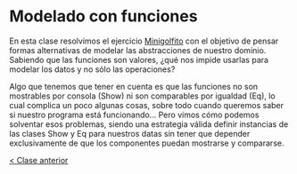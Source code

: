 # Modelado con funciones

En esta clase resolvimos el ejercicio [Minigolfito](https://github.com/pdep-mit/ejemplos-de-clase-haskell/tree/master/clase5) con el objetivo de pensar formas alternativas de modelar las abstracciones de nuestro dominio. Sabiendo que las funciones son valores, ¿qué nos impide usarlas para modelar los datos y no sólo las operaciones?

Algo que tenemos que tener en cuenta es que las funciones no son mostrables por consola (Show) ni son comparables por igualdad (Eq), lo cual complica un poco algunas cosas, sobre todo cuando queremos saber si nuestro programa está funcionando... Pero vimos cómo podemos solventar esos problemas, siendo una estrategia válida definir instancias de las clases Show y Eq para nuestros datas sin tener que depender exclusivamente de que los componentes puedan mostrarse y compararse.

[< Clase anterior](https://github.com/pdep-mit/bitacora-de-clase/blob/master/clase-06.md)
